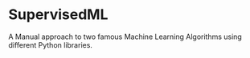 # SupervisedML

A Manual approach to two famous Machine Learning Algorithms using different Python libraries.
